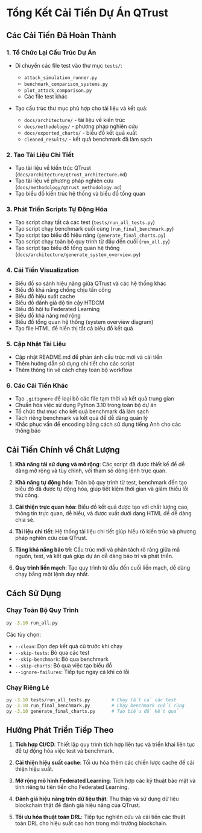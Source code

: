 # Tổng Kết Cải Tiến Dự Án QTrust

## Các Cải Tiến Đã Hoàn Thành

### 1. Tổ Chức Lại Cấu Trúc Dự Án

- Di chuyển các file test vào thư mục `tests/`:
  - `attack_simulation_runner.py`
  - `benchmark_comparison_systems.py`
  - `plot_attack_comparison.py`
  - Các file test khác

- Tạo cấu trúc thư mục phù hợp cho tài liệu và kết quả:
  - `docs/architecture/` - tài liệu về kiến trúc
  - `docs/methodology/` - phương pháp nghiên cứu
  - `docs/exported_charts/` - biểu đồ kết quả xuất
  - `cleaned_results/` - kết quả benchmark đã làm sạch

### 2. Tạo Tài Liệu Chi Tiết

- Tạo tài liệu về kiến trúc QTrust (`docs/architecture/qtrust_architecture.md`)
- Tạo tài liệu về phương pháp nghiên cứu (`docs/methodology/qtrust_methodology.md`)
- Tạo biểu đồ kiến trúc hệ thống và biểu đồ tổng quan

### 3. Phát Triển Scripts Tự Động Hóa

- Tạo script chạy tất cả các test (`tests/run_all_tests.py`)
- Tạo script chạy benchmark cuối cùng (`run_final_benchmark.py`)
- Tạo script tạo biểu đồ hiệu năng (`generate_final_charts.py`)
- Tạo script chạy toàn bộ quy trình từ đầu đến cuối (`run_all.py`)
- Tạo script tạo biểu đồ tổng quan hệ thống (`docs/architecture/generate_system_overview.py`)

### 4. Cải Tiến Visualization

- Biểu đồ so sánh hiệu năng giữa QTrust và các hệ thống khác
- Biểu đồ khả năng chống chịu tấn công
- Biểu đồ hiệu suất cache
- Biểu đồ đánh giá độ tin cậy HTDCM
- Biểu đồ hội tụ Federated Learning
- Biểu đồ khả năng mở rộng
- Biểu đồ tổng quan hệ thống (system overview diagram)
- Tạo file HTML để hiển thị tất cả biểu đồ kết quả

### 5. Cập Nhật Tài Liệu

- Cập nhật README.md để phản ánh cấu trúc mới và cải tiến
- Thêm hướng dẫn sử dụng chi tiết cho các script
- Thêm thông tin về cách chạy toàn bộ workflow

### 6. Các Cải Tiến Khác

- Tạo `.gitignore` để loại bỏ các file tạm thời và kết quả trung gian
- Chuẩn hóa việc sử dụng Python 3.10 trong toàn bộ dự án
- Tổ chức thư mục cho kết quả benchmark đã làm sạch
- Tách riêng benchmark và kết quả để dễ dàng quản lý
- Khắc phục vấn đề encoding bằng cách sử dụng tiếng Anh cho các thông báo

## Cải Tiến Chính về Chất Lượng

1. **Khả năng tái sử dụng và mở rộng**: Các script đã được thiết kế để dễ dàng mở rộng và tùy chỉnh, với tham số dòng lệnh trực quan.

2. **Khả năng tự động hóa**: Toàn bộ quy trình từ test, benchmark đến tạo biểu đồ đã được tự động hóa, giúp tiết kiệm thời gian và giảm thiểu lỗi thủ công.

3. **Cải thiện trực quan hóa**: Biểu đồ kết quả được tạo với chất lượng cao, thông tin trực quan, dễ hiểu, và được xuất dưới dạng HTML để dễ dàng chia sẻ.

4. **Tài liệu chi tiết**: Hệ thống tài liệu chi tiết giúp hiểu rõ kiến trúc và phương pháp nghiên cứu của QTrust.

5. **Tăng khả năng bảo trì**: Cấu trúc mới và phân tách rõ ràng giữa mã nguồn, test, và kết quả giúp dự án dễ dàng bảo trì và phát triển.

6. **Quy trình liền mạch**: Tạo quy trình từ đầu đến cuối liền mạch, dễ dàng chạy bằng một lệnh duy nhất.

## Cách Sử Dụng

### Chạy Toàn Bộ Quy Trình

```bash
py -3.10 run_all.py
```

Các tùy chọn:
- `--clean`: Dọn dẹp kết quả cũ trước khi chạy
- `--skip-tests`: Bỏ qua các test
- `--skip-benchmark`: Bỏ qua benchmark
- `--skip-charts`: Bỏ qua việc tạo biểu đồ
- `--ignore-failures`: Tiếp tục ngay cả khi có lỗi

### Chạy Riêng Lẻ

```bash
py -3.10 tests/run_all_tests.py        # Chạy tất cả các test
py -3.10 run_final_benchmark.py        # Chạy benchmark cuối cùng
py -3.10 generate_final_charts.py      # Tạo biểu đồ kết quả
```

## Hướng Phát Triển Tiếp Theo

1. **Tích hợp CI/CD**: Thiết lập quy trình tích hợp liên tục và triển khai liên tục để tự động hóa việc test và benchmark.

2. **Cải thiện hiệu suất cache**: Tối ưu hóa thêm các chiến lược cache để cải thiện hiệu suất.

3. **Mở rộng mô hình Federated Learning**: Tích hợp các kỹ thuật bảo mật và tính riêng tư tiên tiến cho Federated Learning.

4. **Đánh giá hiệu năng trên dữ liệu thật**: Thu thập và sử dụng dữ liệu blockchain thật để đánh giá hiệu năng của QTrust.

5. **Tối ưu hóa thuật toán DRL**: Tiếp tục nghiên cứu và cải tiến các thuật toán DRL cho hiệu suất cao hơn trong môi trường blockchain. 
